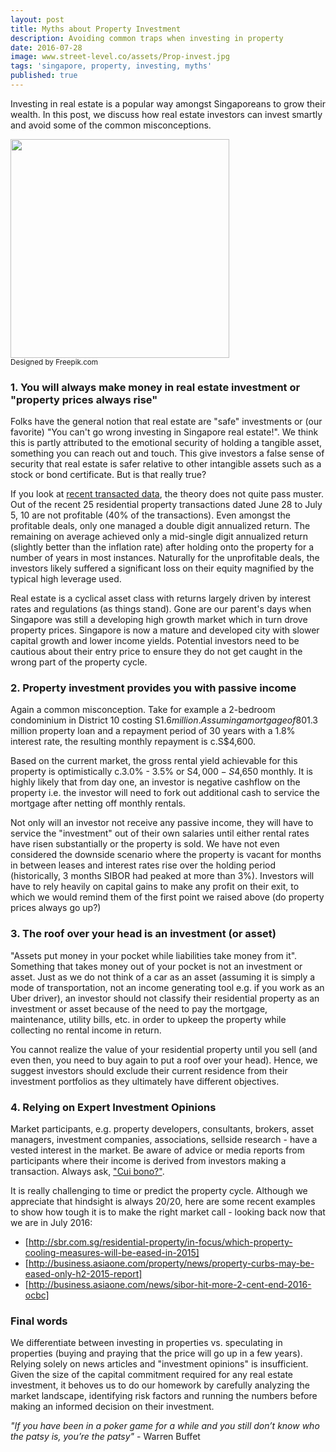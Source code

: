 ```yaml
---
layout: post
title: Myths about Property Investment
description: Avoiding common traps when investing in property
date: 2016-07-28
image: www.street-level.co/assets/Prop-invest.jpg
tags: 'singapore, property, investing, myths'
published: true
---
```


Investing in real estate is a popular way amongst Singaporeans to grow their wealth. In this post, we discuss how real estate investors can invest smartly and avoid some of the common misconceptions.<!--more-->

<img src="{{site.url}}/assets/Prop-invest.jpg" width="350px"><br>
<sup>Designed by Freepik.com</sup><!--more-->

### 1. You will always make money in real estate investment or "property prices always rise"
Folks have the general notion that real estate are "safe" investments or (our favorite) "You can't go wrong investing in Singapore real estate!". We think this is partly attributed to the emotional security of holding a tangible asset, something you can reach out and touch. This give investors a false sense of security that real estate is safer relative to other intangible assets such as a stock or bond certificate. But is that really true? 

If you look at [recent transacted data](http://www.theedgeproperty.com.sg/content/huge-losses-despite-nine-year-holding-period), the theory does not quite pass muster. Out of the recent 25 residential property transactions dated June 28 to July 5, 10 are not profitable (40% of the transactions). Even amongst the profitable deals, only one managed a double digit annualized return. The remaining on average achieved only a mid-single digit annualized return (slightly better than the inflation rate) after holding onto the property for a number of years in most instances. Naturally for the unprofitable deals, the investors likely suffered a significant loss on their equity magnified by the typical high leverage used.

Real estate is a cyclical asset class with returns largely driven by interest rates and regulations (as things stand). Gone are our parent's days when Singapore was still a developing high growth market which in turn drove property prices. Singapore is now a mature and developed city with slower capital growth and lower income yields. Potential investors need to be cautious about their entry price to ensure they do not get caught in the wrong part of the property cycle.

### 2. Property investment provides you with passive income 
Again a common misconception. Take for example a 2-bedroom condominium in District 10 costing S$1.6 million. Assuming a mortgage of 80%, i.e. a c.S$1.3 million property loan and a repayment period of 30 years with a 1.8% interest rate, the resulting monthly repayment is c.S$4,600.

Based on the current market, the gross rental yield achievable for this property is optimistically c.3.0% - 3.5% or S$4,000 - S$4,650 monthly. It is highly likely that from day one, an investor is negative cashflow on the property i.e. the investor will need to fork out additional cash to service the mortgage after netting off monthly rentals.

Not only will an investor not receive any passive income, they will have to service the "investment" out of their own salaries until either rental rates have risen substantially or the property is sold. We have not even considered the downside scenario where the property is vacant for months in between leases and interest rates rise over the holding period (historically, 3 months SIBOR  had peaked at more than 3%). Investors will have to rely heavily on capital gains to make any profit on their exit, to which we would remind them of the first point we raised above (do property prices always go up?)
 
### 3. The roof over your head is an investment (or asset)
"Assets put money in your pocket while liabilities take money from it". Something that takes money out of your pocket is not an investment or asset. Just as we do not think of a car as an asset (assuming it is simply a mode of transportation, not an income generating tool e.g. if you work as an Uber driver), an investor should not classify their residential property as an investment or asset because of the need to pay the mortgage, maintenance, utility bills, etc. in order to upkeep the property while collecting no rental income in return.

You cannot realize the value of your residential property until you sell (and even then, you need to buy again to put a roof over your head). Hence, we suggest investors should exclude their current residence from their investment portfolios as they ultimately have different objectives. 

### 4. Relying on Expert Investment Opinions
Market participants, e.g. property developers, consultants, brokers, asset managers, investment companies, associations, sellside research - have a vested interest in the market. Be aware of advice or media reports from participants where their income is derived from investors making a transaction. Always ask, ["Cui bono?"](https://en.wikipedia.org/wiki/Cui_bono).

It is really challenging to time or predict the property cycle. Although we appreciate that hindsight is always 20/20, here are some recent examples to show how tough it is to make the right market call - looking back now that we are in July 2016:

- [http://sbr.com.sg/residential-property/in-focus/which-property-cooling-measures-will-be-eased-in-2015]
- [http://business.asiaone.com/property/news/property-curbs-may-be-eased-only-h2-2015-report]
- [http://business.asiaone.com/news/sibor-hit-more-2-cent-end-2016-ocbc]

### Final words
We differentiate between investing in properties vs. speculating in properties (buying and praying that the price will go up in a few years). Relying solely on news articles and "investment opinions" is insufficient. Given the size of the capital commitment required for any real estate investment, it behoves us to do our homework by carefully analyzing the market landscape, identifying risk factors and running the numbers before making an informed decision on their investment.

*"If you have been in a poker game for a while and you still don’t know who the patsy is, you’re the patsy"* - Warren Buffet
